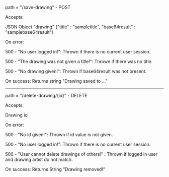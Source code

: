 path = "/save-drawing" - POST

Accepts:

JSON Object "drawing" {"title" : "sampletitle",
                       "base64result" : "samplebase64result"}

On error:

500 - "No user logged in!": Thrown if there is no current user session.

500 - "The drawing was not given a title!": Thrown if there was no title.

500 - "No drawing given!": Thrown if base64result was not present.

On success:
Returns string "Drawing saved to ..."

---

path = "/delete-drawing/{id}" - DELETE

Accepts:

Drawing id

On error:

500 - "No id given!": Thrown if id value is not given.

500 - "No user logged in!": Thrown if there is no current user session.

500 - "User cannot delete drawings of others!" : Thrown if logged in user and
                                                 drawing artist do not match.

On success:
Returns String "Drawing removed!"
